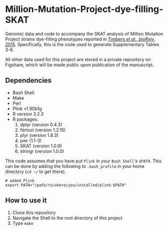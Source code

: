 # Million-Mutation-Project-dye-filling-SKAT

Genomic data and code to accompany the SKAT analysis of Million Mutation Project strains 
dye-filling phenotypes reported in [Timbers *et al., bioRxiv*, 2015](http://dx.doi.org/10.1101/027540).
Specifically, this is the code used to generate Supplementary Tables 3-6.

All other data used for this project are stored in a private repository on Figshare, which will 
be made public upon publication of the manuscript.

## Dependencies

* Bash Shell
* Make
* Perl
* Plink v1.90b1g
* R version 3.2.3
* R packages: 
	1. dplyr (version 0.4.3)
	2. fdrtool (version 1.2.15)
	3. plyr (version 1.8.3) 
	4. pwr (1.1-3)
	5. SKAT (version 1.0.9) 
	6. stringr (version 1.0.0)  

This code assumes that you have put `Plink` in your `Bash Shell`'s `$PATH`. This can be 
done by adding the following to `.bash_profile` in your home directory (`cd ~/` to get 
there).

~~~
# added Plink
export PATH="/path/to/where/you/installed/plink:$PATH"
~~~

## How to use it

1. Clone this repository
2. Navigate the Shell to the root directory of this project
3. Type `make`